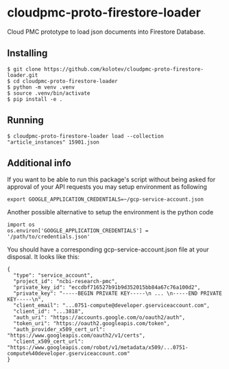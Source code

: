 # cloudpmc-proto-firestore-loader
Cloud PMC prototype to load json documents into Firestore Database.

## Installing
```
$ git clone https://github.com/kolotev/cloudpmc-proto-firestore-loader.git
$ cd cloudpmc-proto-firestore-loader
$ python -m venv .venv
$ source .venv/bin/activate
$ pip install -e .
```

## Running
```
$ cloudpmc-proto-firestore-loader load --collection "article_instances" 15901.json
```

## Additional info
If you want to be able to run this package's script without being asked 
for approval of your API requests you may setup environment as following
```
export GOOGLE_APPLICATION_CREDENTIALS=~/gcp-service-account.json
```

Another possible alternative to setup the environment is the python code
```
import os
os.environ['GOOGLE_APPLICATION_CREDENTIALS'] = '/path/to/credentials.json'
```

You should have a corresponding gcp-service-account.json file at your disposal.
It looks like this:
```
{
  "type": "service_account",
  "project_id": "ncbi-research-pmc",
  "private_key_id": "eccdbf716527b91b9d352015bb84a67c76a100d2",
  "private_key": "-----BEGIN PRIVATE KEY-----\n ... \n-----END PRIVATE KEY-----\n",
  "client_email": "...0751-compute@developer.gserviceaccount.com",
  "client_id": "...3818",
  "auth_uri": "https://accounts.google.com/o/oauth2/auth",
  "token_uri": "https://oauth2.googleapis.com/token",
  "auth_provider_x509_cert_url": "https://www.googleapis.com/oauth2/v1/certs",
  "client_x509_cert_url": "https://www.googleapis.com/robot/v1/metadata/x509/...0751-compute%40developer.gserviceaccount.com"
}
```
